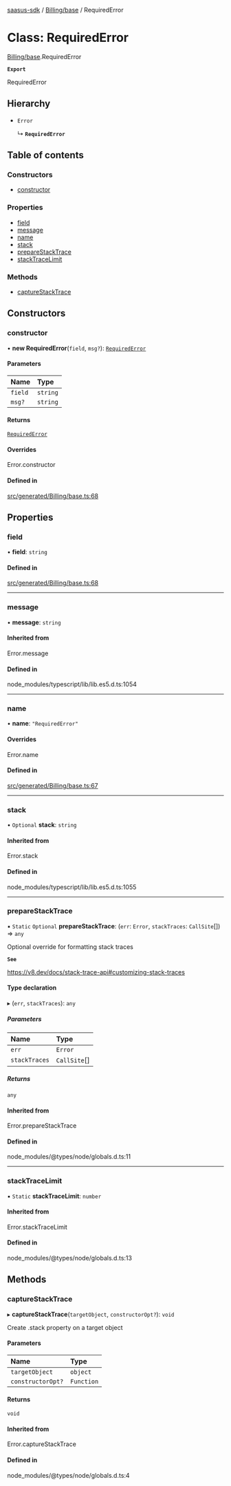 [saasus-sdk](../README.md) / [Billing/base](../modules/Billing_base.md) / RequiredError

# Class: RequiredError

[Billing/base](../modules/Billing_base.md).RequiredError

**`Export`**

RequiredError

## Hierarchy

- `Error`

  ↳ **`RequiredError`**

## Table of contents

### Constructors

- [constructor](Billing_base.RequiredError.md#constructor)

### Properties

- [field](Billing_base.RequiredError.md#field)
- [message](Billing_base.RequiredError.md#message)
- [name](Billing_base.RequiredError.md#name)
- [stack](Billing_base.RequiredError.md#stack)
- [prepareStackTrace](Billing_base.RequiredError.md#preparestacktrace)
- [stackTraceLimit](Billing_base.RequiredError.md#stacktracelimit)

### Methods

- [captureStackTrace](Billing_base.RequiredError.md#capturestacktrace)

## Constructors

### constructor

• **new RequiredError**(`field`, `msg?`): [`RequiredError`](Billing_base.RequiredError.md)

#### Parameters

| Name | Type |
| :------ | :------ |
| `field` | `string` |
| `msg?` | `string` |

#### Returns

[`RequiredError`](Billing_base.RequiredError.md)

#### Overrides

Error.constructor

#### Defined in

[src/generated/Billing/base.ts:68](https://github.com/saasus-platform/saasus-sdk-javascript/blob/6b95732/src/generated/Billing/base.ts#L68)

## Properties

### field

• **field**: `string`

#### Defined in

[src/generated/Billing/base.ts:68](https://github.com/saasus-platform/saasus-sdk-javascript/blob/6b95732/src/generated/Billing/base.ts#L68)

___

### message

• **message**: `string`

#### Inherited from

Error.message

#### Defined in

node_modules/typescript/lib/lib.es5.d.ts:1054

___

### name

• **name**: ``"RequiredError"``

#### Overrides

Error.name

#### Defined in

[src/generated/Billing/base.ts:67](https://github.com/saasus-platform/saasus-sdk-javascript/blob/6b95732/src/generated/Billing/base.ts#L67)

___

### stack

• `Optional` **stack**: `string`

#### Inherited from

Error.stack

#### Defined in

node_modules/typescript/lib/lib.es5.d.ts:1055

___

### prepareStackTrace

▪ `Static` `Optional` **prepareStackTrace**: (`err`: `Error`, `stackTraces`: `CallSite`[]) => `any`

Optional override for formatting stack traces

**`See`**

https://v8.dev/docs/stack-trace-api#customizing-stack-traces

#### Type declaration

▸ (`err`, `stackTraces`): `any`

##### Parameters

| Name | Type |
| :------ | :------ |
| `err` | `Error` |
| `stackTraces` | `CallSite`[] |

##### Returns

`any`

#### Inherited from

Error.prepareStackTrace

#### Defined in

node_modules/@types/node/globals.d.ts:11

___

### stackTraceLimit

▪ `Static` **stackTraceLimit**: `number`

#### Inherited from

Error.stackTraceLimit

#### Defined in

node_modules/@types/node/globals.d.ts:13

## Methods

### captureStackTrace

▸ **captureStackTrace**(`targetObject`, `constructorOpt?`): `void`

Create .stack property on a target object

#### Parameters

| Name | Type |
| :------ | :------ |
| `targetObject` | `object` |
| `constructorOpt?` | `Function` |

#### Returns

`void`

#### Inherited from

Error.captureStackTrace

#### Defined in

node_modules/@types/node/globals.d.ts:4
